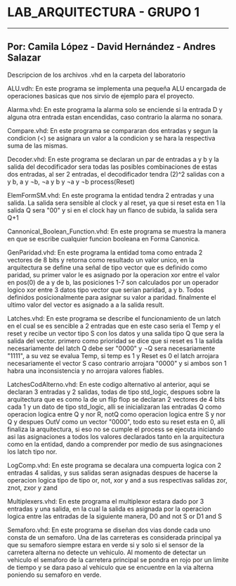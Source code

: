 # LAB_ARQUITECTURA - GRUPO 1
--------------------------------------------------------------
Por:
Camila López -
David Hernández -
Andres Salazar 
--------------------------------------------------------------


Descripcion de los archivos .vhd en la carpeta del laboratorio


ALU.vdh:
En este programa se implementa una pequeña ALU encargada de operaciones basicas que nos sirvio de ejemplo para el proyecto. 

Alarma.vhd:
En este programa la alarma solo se enciende si la entrada D y alguna otra entrada estan encendidas, caso contrario la alarma no sonara.

Compare.vhd:
En este programa se compararan dos entradas y segun la condicion (<) se asignara un valor a la condicion y se hara la respectiva suma de las mismas. 

Decoder.vhd:
En este programa se declaran un par de entradas a y b y la salida del decodificador sera todas las posibles combinaciones de estas dos entradas, al ser 2 entradas, el decodificador tendra (2)^2 salidas con a y b, a y ¬b, ¬a y b y ¬a y ¬b
process(Reset)

ElemFormSM.vhd:
En este programa la entidad tendra 2 entradas y una salida. La salida sera sensible al clock y al reset, ya que si reset esta en 1 la salida Q sera "00" y si en el clock hay un flanco de subida, la salida sera Q+1

Cannonical_Boolean_Function.vhd:
En este programa se muestra la manera en que se escribe cualquier funcion booleana en Forma Canonica. 

GenParidad.vhd:
En este programa la entidad toma como entrada 2 vectores de 8 bits y retorna como resultado un valor unico, en la arquitectura se define una señal de tipo vector que es definido como paridad, su primer valor le es asignado por la operacion xor entre el valor en pos(0) de a y de b, las posiciones 1-7 son calculados por un operador logico xor entre 3 datos tipo vector que serian paridad, a y b. Todos definidos posicionalmente para asignar su valor a paridad. finalmente el ultimo valor del vector es asignado a a la salida result.

Latches.vhd:
En este programa se describe el funcionamiento de un latch en el cual se es sencible a 2 entradas que en este caso seria el Temp y el reset y recibe un vector tipo S con los datos y una salida tipo Q que sera la salida del vector. primero como prioridad se dice que si reset es 1 la salida necesariamente del latch Q debe ser "0000" y ¬Q sera necesariamente "1111", a su vez se evalua Temp, si temp es 1 y Reset es 0 el latch arrojara necesariamente el vector S caso contrario arrojara "0000" y si ambos son 1 habra una inconsistencia y no arrojara valores fiables.

LatchesCodAlterno.vhd:
En este codigo alternativo al anterior, aqui se declaran 3 entradas y 2 salidas, todas de tipo std_logic, despues sobre la arquitectura que es como la de un flip flop se declaran 2 vectores de 4 bits cada 1 y un dato de tipo std_logic, alli se inicializaran las entradas Q como operacion logica entre Q y nor R, notQ como operacion logica entre S y nor Q y despues OutV como un vector "0000", todo esto su reset esta en 0, alli finaliza la arquitectura, si eso no se cumple el process se ejecuta iniciando asi las asignaciones a todos los valores declarados tanto en la arquitectura como en la entidad, dando a comprender por medio de sus asingnaciones los latch tipo nor.

LogComp.vhd:
En este programa se decalara una compuerta logica con 2 entradas 4 salidas, y sus salidas seran asignadas despues de hacerse la operacion logica tipo de tipo or, not, xor y and a sus respectivas salidas zor, znot, zxor y zand 

Multiplexers.vhd:
En este programa el multiplexor estara dado por 3 entradas y una salida, en la cual la salida es asignada por la operacion logica entre las entradas de la siguiente manera, D0 and not S or D1 and S

Semaforo.vhd:
En este programa se diseñan dos vias donde cada uno consta de un semaforo. Una de las carreteras es considerada principal ya que su semaforo siempre estara en verde si y solo si el sensor de la carretera alterna no detecte un vehiculo. Al momento de detectar un vehiculo el semaforo de la carretera principal se pondra en rojo por un limite de tiempo y se dara paso al vehiculo que se encuentre en la via alterna poniendo su semaforo en verde.
